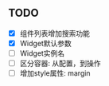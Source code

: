 ## TODO

- [x] 组件列表增加搜索功能
- [x] Widget默认参数
- [ ] Widget实例名
- [ ] 区分容器: 从配置，到操作
- [ ] 增加style属性: margin